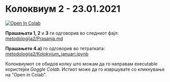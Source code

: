 # Колоквиум 2 - 23.01.2021

[![Open In Colab](https://colab.research.google.com/assets/colab-badge.svg)](https://colab.research.google.com/drive/1cHPiioxAw5DX_fJCmHkHDicEq9BGnl5w?usp=sharing)


**Прашањата 1, 2** и **3** ги одговорив во следниот фајл: <br> [metodologija2/Prasanja.md](https://github.com/1vanjordanov/metodologija2/blob/master/Prasanja.md)

**Прашањето 4.a)** го одговорив во тетратката: <br> [metodologija2/Kolokvium_januari.ipynb](https://github.com/1vanjordanov/metodologija2/blob/master/Kolokvium_januari.ipynb)

Колоквиумот се обидов колку што можам да го направам executable користејќи *Goggle Colab*. Истиот може да го извршувате со кликнување на "Open in Colab".
